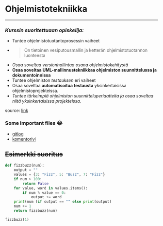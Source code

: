 # Ohjelmistotekniikka
---
### *Kurssin suoritettuaan opiskelija:*

- Tuntee ohjelmistotuotantoprosessin vaiheet
- >On tietoinen vesiputousmallin ja ketterän ohjelmistotuotannon luonteesta
- _Osaa soveltaa versionhallintaa osana ohjelmistokehitystä_
- **Osaa soveltaa UML-mallinnustekniikkaa ohjelmiston suunnittelussa ja dokumentoinnissa**
- Tuntee ohjelmiston *testauksen* eri vaiheet
- Osaa soveltaa **automatisoitua testausta** yksinkertaisissa ohjelmistoprojekteissa. 
- *Tuntee tärkeimpiä ohjelmiston suunnitteluperiaatteita ja osaa soveltaa niitä yksinkertaisissa projekteissa.*

source: [link](https://ohjelmistotekniikka-hy.github.io/python/viikko1)

### Some important files :joy:

- [gitlog](https://github.com/matiasto/ot-harjoitustyo/blob/main/laskarit/viikko1/gitlog.txt)
- [komentorivi](https://github.com/matiasto/ot-harjoitustyo/blob/main/laskarit/viikko1/komentorivi.txt)

## ~~Esimerkki suoritus~~

```python
def fizzbuzz(num):
    output = ""
    values = {3: "Fizz", 5: "Buzz", 7: "Fizz"}
    if num > 100:
        return False
    for value, word in values.items():
        if num % value == 0:
            output += word
    print(num )if output == "" else print(output)
    num += 1
    return fizzbuzz(num)

fizzbuzz(1)
```
